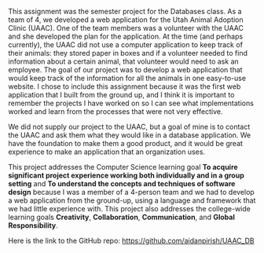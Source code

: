 This assignment was the semester project for the Databases class. As a team of 4, we developed a web application for the Utah Animal Adoption Clinic (UAAC). One of the team members was a volunteer with the UAAC and she developed the plan for the application. At the time (and perhaps currently), the UAAC did not use a computer application to keep track of their animals: they stored paper in boxes and if a volunteer needed to find information about a certain animal, that volunteer would need to ask an employee. The goal of our project was to develop a web application that would keep track of the information for all the animals in one easy-to-use website. I chose to include this assignment because it was the first web application that I built from the ground up, and I think it is important to remember the projects I have worked on so I can see what implementations worked and learn from the processes that were not very effective.

We did not supply our project to the UAAC, but a goal of mine is to contact the UAAC and ask them what they would like in a database application. We have the foundation to make them a good product, and it would be great experience to make an application that an organization uses.

This project addresses the Computer Science learning goal **To acquire significant project experience working both individually and in a group setting** and **To understand the concepts and techniques of software design** because I was a member of a 4-person team and we had to develop a web application from the ground-up, using a language and framework that we had little experience with.	This project also addresses the college-wide learning goals **Creativity**, **Collaboration**, **Communication**, and **Global Responsibility**.

Here is the link to the GitHub repo: https://github.com/aidanpirish/UAAC_DB
